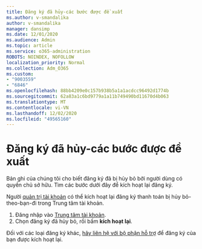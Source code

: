 ```yaml
---
title: Đăng ký đã hủy-các bước được đề xuất
ms.author: v-smandalika
author: v-smandalika
manager: dansimp
ms.date: 12/01/2020
ms.audience: Admin
ms.topic: article
ms.service: o365-administration
ROBOTS: NOINDEX, NOFOLLOW
localization_priority: Normal
ms.collection: Adm_O365
ms.custom:
- "9003559"
- "6846"
ms.openlocfilehash: 88bb4209e0c157b938b5a1a1acdcc96492d1774b
ms.sourcegitcommit: 62a83a1c6bd9779a1a11b749490bd11670d4b063
ms.translationtype: MT
ms.contentlocale: vi-VN
ms.lasthandoff: 12/02/2020
ms.locfileid: "49565160"
---
```

# <a name="subscription-cancelled---legacy---recommended-steps"></a>Đăng ký đã hủy-các bước được đề xuất

Bản ghi của chúng tôi cho biết đăng ký đã bị hủy bỏ bởi người dùng có quyền chủ sở hữu. Tìm các bước dưới đây để kích hoạt lại đăng ký.

Người [quản trị tài khoản](https://docs.microsoft.com/azure/cost-management-billing/manage/billing-subscription-transfer?WT.mc_id=Portal-Microsoft_Azure_Support#whoisaa) có thể kích hoạt lại đăng ký thanh toán bị hủy bỏ-theo-bạn-đi trong Trung tâm tài khoản.

1. Đăng nhập vào [Trung tâm tài khoản](https://account.azure.com/Subscriptions).
2. Chọn đăng ký đã hủy bỏ, rồi bấm **kích hoạt lại**.

Đối với các loại đăng ký khác, [hãy liên hệ với bộ phận hỗ trợ](https://ms.portal.azure.com/#blade/Microsoft_Azure_Support/HelpAndSupportBlade/overview) để đăng ký của bạn được kích hoạt lại.
